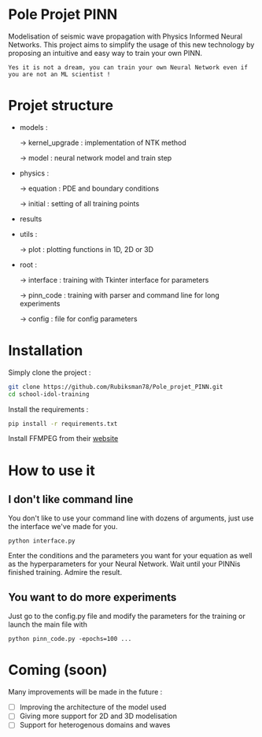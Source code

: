 # Pole Projet PINN

Modelisation of seismic wave propagation with Physics Informed Neural Networks. 
This project aims to simplify the usage of this new technology by proposing an intuitive and easy way to train your own PINN.

```Yes it is not a dream, you can train your own Neural Network even if you are not an ML scientist !```  

# Projet structure
- models : 

    -> kernel_upgrade : implementation of NTK method

    -> model : neural network model and train step

- physics : 

    -> equation : PDE and boundary conditions

    -> initial : setting of all training points

- results

- utils : 

    -> plot : plotting functions in 1D, 2D or 3D

- root : 

    -> interface : training with Tkinter interface for parameters

    -> pinn_code : training with parser and command line for long experiments

    -> config : file for config parameters
# Installation
Simply clone the project :
```bash
git clone https://github.com/Rubiksman78/Pole_projet_PINN.git
cd school-idol-training
```
Install the requirements :
```bash
pip install -r requirements.txt
```
Install FFMPEG from their [website](https://www.ffmpeg.org/download.html)

# How to use it

## I don't like command line 
You don't like to use your command line with dozens of arguments, just use the interface we've made for you.
```
python interface.py
```
Enter the conditions and the parameters you want for your equation as well as the hyperparameters for your Neural Network.
Wait until your PINNis finished training.
Admire the result.

## You want to do more experiments
Just go to the config.py file and modify the parameters for the training or launch the main file with
```
python pinn_code.py -epochs=100 ...
```

# Coming (soon) 
Many improvements will be made in the future :
- [ ] Improving the architecture of the model used
- [ ] Giving more support for 2D and 3D modelisation
- [ ] Support for heterogenous domains and waves
